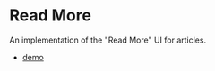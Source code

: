 # Read More

An implementation of the "Read More" UI for articles.

- [demo](https://leandrotk.github.io/ui-challenges/read-more/)
